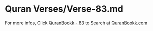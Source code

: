 # Quran Verses/Verse-83.md 

For more infos, Click [QuranBookk - 83](https://www.quranbookk.com/quran/search?q=83) to Search at [QuranBookk.com](http://quranbookk.com/)